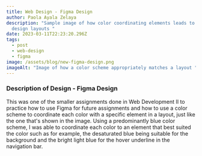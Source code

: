 ```yaml
---
title: Web Design - Figma Design
author: Paola Ayala Zelaya
description: "Sample image of how color coordinating elements leads to clean
  design layouts "
date: 2023-03-11T22:23:20.296Z
tags:
  - post
  - web-design
  - figma
image: /assets/blog/new-figma-design.png
imageAlt: "Image of how a color scheme appropriately matches a layout "
---
```

### D﻿escription of Design - Figma Design

T﻿his was one of the smaller assignments done in Web Development II to practice how to use Figma for future assignments and how to use a color scheme to coordinate each color with a specific element in a layout, just like the one that's shown in the image. Using a predominantly blue color scheme, I was able to coordinate each color to an element that best suited the color such as for example, the desaturated blue being suitable for the background and the bright light blue for the hover underline in the navigation bar.